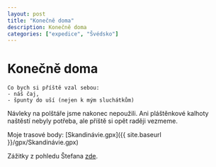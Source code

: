 ```yaml
---
layout: post
title: "Konečně doma"
description: Konečně doma
categories: ["expedice", "Švédsko"]
---
```


# Konečně doma

    Co bych si příště vzal sebou:
    - náš čaj,
    - špunty do uší (nejen k mým sluchátkům)

Návleky na polštáře jsme nakonec nepoužili. Ani pláštěnkové kalhoty naštěstí nebyly potřeba, ale příště si opět raději vezmeme. 

Moje trasové body: [Skandinávie.gpx]({{ site.baseurl }}/gpx/Skandinávie.gpx)

Zážitky z pohledu Štefana [zde](https://wildnorthernkayakingadventures.com/2025/08/07/2025-08_nur-noch-gen-nord/).